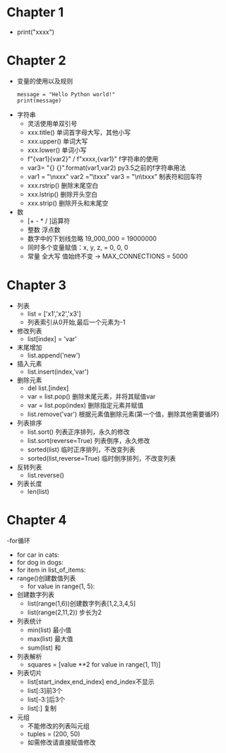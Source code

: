 # Chapter 1
- print("xxxx")

# Chapter 2
- 变量的使用以及规则
    ```
    message = "Hello Python world!"
    print(message)
    ```
- 字符串
  - 灵活使用单双引号
  - xxx.title() 单词首字母大写，其他小写
  - xxx.upper() 单词大写
  - xxx.lower() 单词小写
  - f"{var1}{var2}" / f"xxxx,{var1}" f字符串的使用
  - var3= "{} {}".format(var1,var2) py3.5之前的f字符串用法
  - var1 = "\nxxx" var2 ="\txxx" var3 = "\n\txxx"  制表符和回车符 
  - xxx.rstrip() 删除末尾空白
  - xxx.lstrip() 删除开头空白
  - xxx.strip()  删除开头和末尾空
- 数
  -  [+ - * / ]运算符
  -  整数 浮点数
  -  数字中的下划线忽略 19_000_000 = 19000000
  -  同时多个变量赋值：x, y, z, = 0, 0, 0
  - 常量 全大写 值始终不变 → MAX_CONNECTIONS = 5000
# Chapter 3
- 列表
  - list = ['x1','x2','x3']
  - 列表索引从0开始,最后一个元素为-1
- 修改列表
  - list[index] = 'var'
- 末尾增加
  - list.append('new')
- 插入元素
  - list.insert(index,'var')
- 删除元素
  - del list.[index]
  - var = list.pop() 删除末尾元素，并将其赋值var
  - var = list.pop(index) 删除指定元素并赋值
  - list.remove('var') 根据元素值删除元素(第一个值，删除其他需要循环)
- 列表排序
  - list.sort() 列表正序排列，永久的修改
  - list.sort(reverse=True) 列表倒序，永久修改
  - sorted(list) 临时正序排列，不改变列表
  - sorted(list,reverse=True) 临时倒序排列，不改变列表
- 反转列表
  - list.reverse()
- 列表长度
  - len(list)
# Chapter 4
-for循环
  - for car in cats:
  - for dog in dogs:
  - for item in list_of_items:
- range()创建数值列表
  - for value in range(1, 5):
- 创建数字列表
  - list(range(1,6))创建数字列表[1,2,3,4,5]
  - list(range(2,11,2)) 步长为2
- 列表统计
  - min(list)  最小值
  - max(list)  最大值
  - sum(list)  和
- 列表解析
  - squares = [value **2 for value in range(1, 11)]
- 列表切片
  - list[start_index,end_index] end_index不显示
  - list[:3]前3个
  - list[-3:]后3个
  - list[:] 复制
- 元组
  - 不能修改的列表叫元组
  - tuples = (200, 50)
  - 如需修改请直接赋值修改